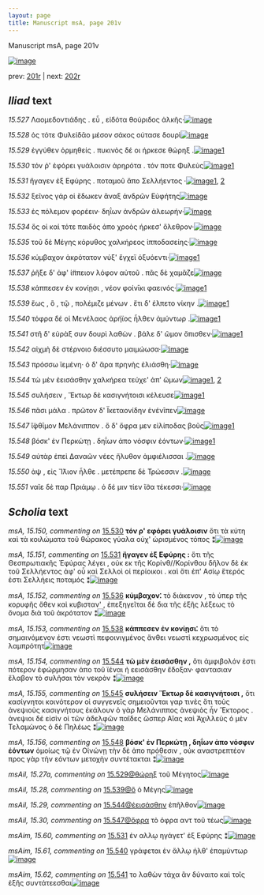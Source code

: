 ```yaml
---
layout: page
title: Manuscript msA, page 201v
---
```


Manuscript msA, page 201v

[![image](http://www.homermultitext.org/iipsrv?OBJ=IIP,1.0&FIF=/project/homer/pyramidal/deepzoom/hmt/vaimg/2017a/VA201VN_0703.tif&WID=100&CVT=JPEG)](http://www.homermultitext.org/ict2/?urn=urn:cite2:hmt:vaimg.2017a:VA201VN_0703)

prev:  [201r](../201r) | next:  [202r](../202r)

## *Iliad* text

*15.527* <a id="15.527"/> Λαομεδοντιάδης . εὖ , εἰδότα θούριδος ἀλκῆς·[![image](http://www.homermultitext.org/iipsrv?OBJ=IIP,1.0&FIF=/project/homer/pyramidal/deepzoom/hmt/vaimg/2017a/VA201VN_0703.tif&RGN=0.501,0.2246,0.413,0.0293&WID=1000&CVT=JPEG)](http://www.homermultitext.org/ict2/?urn=urn:cite2:hmt:vaimg.2017a:VA201VN_0703@0.501,0.2246,0.413,0.0293)

*15.528* <a id="15.528"/> ὁς τότε Φυλείδᾱο μέσον σάκος ούτασε δουρὶ[![image](http://www.homermultitext.org/iipsrv?OBJ=IIP,1.0&FIF=/project/homer/pyramidal/deepzoom/hmt/vaimg/2017a/VA201VN_0703.tif&RGN=0.515,0.2434,0.382,0.0293&WID=1000&CVT=JPEG)](http://www.homermultitext.org/ict2/?urn=urn:cite2:hmt:vaimg.2017a:VA201VN_0703@0.515,0.2434,0.382,0.0293)

*15.529* <a id="15.529"/> ἐγγύθεν ὁρμηθείς . πυκινὸς δέ οι ήρκεσε θώρηξ .[![image](http://www.homermultitext.org/iipsrv?OBJ=IIP,1.0&FIF=/project/homer/pyramidal/deepzoom/hmt/vaimg/2017a/VA201VN_0703.tif&RGN=0.504,0.266,0.404,0.0293&WID=1000&CVT=JPEG)](http://www.homermultitext.org/ict2/?urn=urn:cite2:hmt:vaimg.2017a:VA201VN_0703@0.504,0.266,0.404,0.0293)[1](#msAil_15.27a)

*15.530* <a id="15.530"/> τόν ῥ' ἐφόρει γυάλοισιν ἀρηρότα . τόν ποτε Φυλεὺς[![image](http://www.homermultitext.org/iipsrv?OBJ=IIP,1.0&FIF=/project/homer/pyramidal/deepzoom/hmt/vaimg/2017a/VA201VN_0703.tif&RGN=0.507,0.284,0.406,0.0293&WID=1000&CVT=JPEG)](http://www.homermultitext.org/ict2/?urn=urn:cite2:hmt:vaimg.2017a:VA201VN_0703@0.507,0.284,0.406,0.0293)[1](#msA_15.150)

*15.531* <a id="15.531"/> ἤγαγεν ἐξ Εφύρης . ποταμοῦ ἄπο Σελλήεντος ·[![image](http://www.homermultitext.org/iipsrv?OBJ=IIP,1.0&FIF=/project/homer/pyramidal/deepzoom/hmt/vaimg/2017a/VA201VN_0703.tif&RGN=0.505,0.3005,0.399,0.0338&WID=1000&CVT=JPEG)](http://www.homermultitext.org/ict2/?urn=urn:cite2:hmt:vaimg.2017a:VA201VN_0703@0.505,0.3005,0.399,0.0338)[1](#msAim_15.60), [2](#msA_15.151)

*15.532* <a id="15.532"/> ξεῖνος γάρ οἱ ἔδωκεν ἄναξ ἀνδρῶν Εὐφήτης[![image](http://www.homermultitext.org/iipsrv?OBJ=IIP,1.0&FIF=/project/homer/pyramidal/deepzoom/hmt/vaimg/2017a/VA201VN_0703.tif&RGN=0.501,0.3186,0.411,0.0338&WID=1000&CVT=JPEG)](http://www.homermultitext.org/ict2/?urn=urn:cite2:hmt:vaimg.2017a:VA201VN_0703@0.501,0.3186,0.411,0.0338)

*15.533* <a id="15.533"/> ἐς πόλεμον φορέειν· δηΐων ἀνδρῶν ἀλεωρήν·[![image](http://www.homermultitext.org/iipsrv?OBJ=IIP,1.0&FIF=/project/homer/pyramidal/deepzoom/hmt/vaimg/2017a/VA201VN_0703.tif&RGN=0.502,0.3358,0.411,0.0338&WID=1000&CVT=JPEG)](http://www.homermultitext.org/ict2/?urn=urn:cite2:hmt:vaimg.2017a:VA201VN_0703@0.502,0.3358,0.411,0.0338)

*15.534* <a id="15.534"/> ὅς οἱ καὶ τότε παιδὸς ἀπο χροὸς ήρκεσ' ὄλεθρον·[![image](http://www.homermultitext.org/iipsrv?OBJ=IIP,1.0&FIF=/project/homer/pyramidal/deepzoom/hmt/vaimg/2017a/VA201VN_0703.tif&RGN=0.502,0.3561,0.418,0.0338&WID=1000&CVT=JPEG)](http://www.homermultitext.org/ict2/?urn=urn:cite2:hmt:vaimg.2017a:VA201VN_0703@0.502,0.3561,0.418,0.0338)

*15.535* <a id="15.535"/> τοῦ δὲ Μέγης κόρυθος χαλκήρεος ἱπποδασείης·[![image](http://www.homermultitext.org/iipsrv?OBJ=IIP,1.0&FIF=/project/homer/pyramidal/deepzoom/hmt/vaimg/2017a/VA201VN_0703.tif&RGN=0.505,0.3757,0.407,0.0338&WID=1000&CVT=JPEG)](http://www.homermultitext.org/ict2/?urn=urn:cite2:hmt:vaimg.2017a:VA201VN_0703@0.505,0.3757,0.407,0.0338)

*15.536* <a id="15.536"/> κύμβαχον ἀκρότατον νύξ' ἔγχεϊ ὀξυόεντι·[![image](http://www.homermultitext.org/iipsrv?OBJ=IIP,1.0&FIF=/project/homer/pyramidal/deepzoom/hmt/vaimg/2017a/VA201VN_0703.tif&RGN=0.508,0.3967,0.395,0.0338&WID=1000&CVT=JPEG)](http://www.homermultitext.org/ict2/?urn=urn:cite2:hmt:vaimg.2017a:VA201VN_0703@0.508,0.3967,0.395,0.0338)[1](#msA_15.152)

*15.537* <a id="15.537"/> ῥῆξε δ' ἀφ' ί̈ππειον λόφον αὐτοῦ . πᾶς δὲ χαμᾶζε[![image](http://www.homermultitext.org/iipsrv?OBJ=IIP,1.0&FIF=/project/homer/pyramidal/deepzoom/hmt/vaimg/2017a/VA201VN_0703.tif&RGN=0.5,0.414,0.437,0.0376&WID=1000&CVT=JPEG)](http://www.homermultitext.org/ict2/?urn=urn:cite2:hmt:vaimg.2017a:VA201VN_0703@0.5,0.414,0.437,0.0376)

*15.538* <a id="15.538"/> κάππεσεν ἐν κονίῃσι , νέον φοίνῑκι φαεινός·[![image](http://www.homermultitext.org/iipsrv?OBJ=IIP,1.0&FIF=/project/homer/pyramidal/deepzoom/hmt/vaimg/2017a/VA201VN_0703.tif&RGN=0.51,0.4335,0.404,0.0308&WID=1000&CVT=JPEG)](http://www.homermultitext.org/ict2/?urn=urn:cite2:hmt:vaimg.2017a:VA201VN_0703@0.51,0.4335,0.404,0.0308)[1](#msA_15.153)

*15.539* <a id="15.539"/> ἕως , ὃ , τῷ , πολέμιζε μένων . ἔτι δ' έλπετο νίκην .[![image](http://www.homermultitext.org/iipsrv?OBJ=IIP,1.0&FIF=/project/homer/pyramidal/deepzoom/hmt/vaimg/2017a/VA201VN_0703.tif&RGN=0.502,0.4523,0.426,0.0316&WID=1000&CVT=JPEG)](http://www.homermultitext.org/ict2/?urn=urn:cite2:hmt:vaimg.2017a:VA201VN_0703@0.502,0.4523,0.426,0.0316)[1](#msAil_15.28)

*15.540* <a id="15.540"/> τόφρα δέ οἱ Μενέλαος ἀρήϊος ἦλθεν ἀμύντωρ .[![image](http://www.homermultitext.org/iipsrv?OBJ=IIP,1.0&FIF=/project/homer/pyramidal/deepzoom/hmt/vaimg/2017a/VA201VN_0703.tif&RGN=0.5,0.4718,0.417,0.0316&WID=1000&CVT=JPEG)](http://www.homermultitext.org/ict2/?urn=urn:cite2:hmt:vaimg.2017a:VA201VN_0703@0.5,0.4718,0.417,0.0316)[1](#msAim_15.61)

*15.541* <a id="15.541"/> στῆ δ' εὐρὰξ συν δουρὶ λαθὼν . βάλε δ' ῶμον ὄπισθεν·[![image](http://www.homermultitext.org/iipsrv?OBJ=IIP,1.0&FIF=/project/homer/pyramidal/deepzoom/hmt/vaimg/2017a/VA201VN_0703.tif&RGN=0.507,0.4899,0.438,0.0323&WID=1000&CVT=JPEG)](http://www.homermultitext.org/ict2/?urn=urn:cite2:hmt:vaimg.2017a:VA201VN_0703@0.507,0.4899,0.438,0.0323)[1](#msAim_15.62)

*15.542* <a id="15.542"/> αἰχμὴ δὲ στέρνοιο διέσσυτο μαιμώωσα·[![image](http://www.homermultitext.org/iipsrv?OBJ=IIP,1.0&FIF=/project/homer/pyramidal/deepzoom/hmt/vaimg/2017a/VA201VN_0703.tif&RGN=0.502,0.5079,0.365,0.0346&WID=1000&CVT=JPEG)](http://www.homermultitext.org/ict2/?urn=urn:cite2:hmt:vaimg.2017a:VA201VN_0703@0.502,0.5079,0.365,0.0346)

*15.543* <a id="15.543"/> πρόσσω ϊεμένη· ὁ δ' ἄρα πρηνὴς ἐλιάσθη·[![image](http://www.homermultitext.org/iipsrv?OBJ=IIP,1.0&FIF=/project/homer/pyramidal/deepzoom/hmt/vaimg/2017a/VA201VN_0703.tif&RGN=0.501,0.5259,0.416,0.0353&WID=1000&CVT=JPEG)](http://www.homermultitext.org/ict2/?urn=urn:cite2:hmt:vaimg.2017a:VA201VN_0703@0.501,0.5259,0.416,0.0353)

*15.544* <a id="15.544"/> τὼ μὲν ἐεισάσθην χαλκήρεα τεύχε' ἀπ' ὤμων[![image](http://www.homermultitext.org/iipsrv?OBJ=IIP,1.0&FIF=/project/homer/pyramidal/deepzoom/hmt/vaimg/2017a/VA201VN_0703.tif&RGN=0.5,0.547,0.42,0.0331&WID=1000&CVT=JPEG)](http://www.homermultitext.org/ict2/?urn=urn:cite2:hmt:vaimg.2017a:VA201VN_0703@0.5,0.547,0.42,0.0331)[1](#msA_15.154), [2](#msAil_15.29)

*15.545* <a id="15.545"/> συλήσειν , Ἕκτωρ δὲ κασιγνήτοισι κέλευσε[![image](http://www.homermultitext.org/iipsrv?OBJ=IIP,1.0&FIF=/project/homer/pyramidal/deepzoom/hmt/vaimg/2017a/VA201VN_0703.tif&RGN=0.503,0.5657,0.388,0.0338&WID=1000&CVT=JPEG)](http://www.homermultitext.org/ict2/?urn=urn:cite2:hmt:vaimg.2017a:VA201VN_0703@0.503,0.5657,0.388,0.0338)[1](#msA_15.155)

*15.546* <a id="15.546"/> πᾶσι μάλα . πρῶτον δ' Ϊκεταονίδην ἐνένῑπεν[![image](http://www.homermultitext.org/iipsrv?OBJ=IIP,1.0&FIF=/project/homer/pyramidal/deepzoom/hmt/vaimg/2017a/VA201VN_0703.tif&RGN=0.507,0.5845,0.41,0.0331&WID=1000&CVT=JPEG)](http://www.homermultitext.org/ict2/?urn=urn:cite2:hmt:vaimg.2017a:VA201VN_0703@0.507,0.5845,0.41,0.0331)

*15.547* <a id="15.547"/> ἴ̈φθῑμον Μελάνιππον . ὅ δ' ὄφρα μεν εἰλίποδας βοῦς[![image](http://www.homermultitext.org/iipsrv?OBJ=IIP,1.0&FIF=/project/homer/pyramidal/deepzoom/hmt/vaimg/2017a/VA201VN_0703.tif&RGN=0.505,0.6018,0.426,0.0331&WID=1000&CVT=JPEG)](http://www.homermultitext.org/ict2/?urn=urn:cite2:hmt:vaimg.2017a:VA201VN_0703@0.505,0.6018,0.426,0.0331)[1](#msAil_15.30)

*15.548* <a id="15.548"/> βόσκ' ἐν Περκώτῃ . δηΐων ἀπο νόσφιν ἐόντων·[![image](http://www.homermultitext.org/iipsrv?OBJ=IIP,1.0&FIF=/project/homer/pyramidal/deepzoom/hmt/vaimg/2017a/VA201VN_0703.tif&RGN=0.508,0.6213,0.419,0.0308&WID=1000&CVT=JPEG)](http://www.homermultitext.org/ict2/?urn=urn:cite2:hmt:vaimg.2017a:VA201VN_0703@0.508,0.6213,0.419,0.0308)[1](#msA_15.156)

*15.549* <a id="15.549"/> αὐτὰρ ἐπεὶ Δαναῶν νέες ἤλυθον ἀμφιέλισσαι .[![image](http://www.homermultitext.org/iipsrv?OBJ=IIP,1.0&FIF=/project/homer/pyramidal/deepzoom/hmt/vaimg/2017a/VA201VN_0703.tif&RGN=0.508,0.6416,0.415,0.0338&WID=1000&CVT=JPEG)](http://www.homermultitext.org/ict2/?urn=urn:cite2:hmt:vaimg.2017a:VA201VN_0703@0.508,0.6416,0.415,0.0338)

*15.550* <a id="15.550"/> ὰψ , εἰς Ἴ̈λιον ἦλθε . μετέπρεπε δὲ Τρώεσσιν .[![image](http://www.homermultitext.org/iipsrv?OBJ=IIP,1.0&FIF=/project/homer/pyramidal/deepzoom/hmt/vaimg/2017a/VA201VN_0703.tif&RGN=0.506,0.6597,0.399,0.0316&WID=1000&CVT=JPEG)](http://www.homermultitext.org/ict2/?urn=urn:cite2:hmt:vaimg.2017a:VA201VN_0703@0.506,0.6597,0.399,0.0316)

*15.551* <a id="15.551"/> ναῖε δὲ παρ Πριάμῳ . ὁ δέ μιν τίεν ῖ̈σα τέκεσσι·[![image](http://www.homermultitext.org/iipsrv?OBJ=IIP,1.0&FIF=/project/homer/pyramidal/deepzoom/hmt/vaimg/2017a/VA201VN_0703.tif&RGN=0.511,0.6784,0.418,0.0346&WID=1000&CVT=JPEG)](http://www.homermultitext.org/ict2/?urn=urn:cite2:hmt:vaimg.2017a:VA201VN_0703@0.511,0.6784,0.418,0.0346)

## *Scholia* text

*msA, 15.150, commenting on* [15.530](#15.530)  <a id="msA_15.150"/> **τόν ρ' εφόρει γυάλοισιν** ὅτι τὰ κύτη καὶ τὰ κοιλώματα τοῦ θώρακος γύαλα οὐχ' ὡρισμένος τόπος ⁑[![image](http://www.homermultitext.org/iipsrv?OBJ=IIP,1.0&FIF=/project/homer/pyramidal/deepzoom/hmt/vaimg/2017a/VA201VN_0703.tif&RGN=0.246,0.2847,0.208,0.0473&WID=1000&CVT=JPEG)](http://www.homermultitext.org/ict2/?urn=urn:cite2:hmt:vaimg.2017a:VA201VN_0703@0.246,0.2847,0.208,0.0473)

*msA, 15.151, commenting on* [15.531](#15.531)  <a id="msA_15.151"/> **ἤγαγεν ἐξ Εφύρης :** ὅτι τῆς Θεσπρωτιακῆς Ἐφύρας λέγει , οὐκ εκ τῆς Κορίνθ//Κορίνθου δῆλον δὲ ἐκ τοῦ Σελλήεντος ἀφ' οὗ καὶ Σελλοὶ οἱ περίοικοι . καὶ ὅτι ἐπ' Ασίῳ ἕτερός ἐστι Σελλήεις ποταμός ⁑[![image](http://www.homermultitext.org/iipsrv?OBJ=IIP,1.0&FIF=/project/homer/pyramidal/deepzoom/hmt/vaimg/2017a/VA201VN_0703.tif&RGN=0.245,0.3216,0.215,0.0691&WID=1000&CVT=JPEG)](http://www.homermultitext.org/ict2/?urn=urn:cite2:hmt:vaimg.2017a:VA201VN_0703@0.245,0.3216,0.215,0.0691)

*msA, 15.152, commenting on* [15.536](#15.536)  <a id="msA_15.152"/> **κύμβαχον⁚** τὸ διάκενον , τὸ ὑπερ τῆς κορυφῆς ὅθεν καὶ κυβισταν' , ἐπεξηγεῖται δὲ δια τῆς ἑξῆς λέξεως τὸ ὄνομα διὰ τοῦ ἀκρότατον ⁑[![image](http://www.homermultitext.org/iipsrv?OBJ=IIP,1.0&FIF=/project/homer/pyramidal/deepzoom/hmt/vaimg/2017a/VA201VN_0703.tif&RGN=0.244,0.3764,0.215,0.0594&WID=1000&CVT=JPEG)](http://www.homermultitext.org/ict2/?urn=urn:cite2:hmt:vaimg.2017a:VA201VN_0703@0.244,0.3764,0.215,0.0594)

*msA, 15.153, commenting on* [15.538](#15.538)  <a id="msA_15.153"/> **κάππεσεν ἐν κονίῃσι⁚** ὅτι τὸ σημαινόμενον ἐστι νεωστὶ πεφοινιγμένος ἄνθει νεωστὶ κεχρωσμένος εἰς λαμπρότητ[![image](http://www.homermultitext.org/iipsrv?OBJ=IIP,1.0&FIF=/project/homer/pyramidal/deepzoom/hmt/vaimg/2017a/VA201VN_0703.tif&RGN=0.238,0.4192,0.224,0.0624&WID=1000&CVT=JPEG)](http://www.homermultitext.org/ict2/?urn=urn:cite2:hmt:vaimg.2017a:VA201VN_0703@0.238,0.4192,0.224,0.0624)

*msA, 15.154, commenting on* [15.544](#15.544)  <a id="msA_15.154"/> **τὼ μὲν ἐεισάσθην ,** ὅτι ἀμφιβολόν ἐστι πότερον ἐφώρμησαν ἀπο τοῦ ϊέναι ἠ εεισάσθην ἔδοξαν· φαντασιαν ἔλαβον τὸ συλῆσαι τὸν νεκρὸν ⁑[![image](http://www.homermultitext.org/iipsrv?OBJ=IIP,1.0&FIF=/project/homer/pyramidal/deepzoom/hmt/vaimg/2017a/VA201VN_0703.tif&RGN=0.254,0.4591,0.209,0.0586&WID=1000&CVT=JPEG)](http://www.homermultitext.org/ict2/?urn=urn:cite2:hmt:vaimg.2017a:VA201VN_0703@0.254,0.4591,0.209,0.0586)

*msA, 15.155, commenting on* [15.545](#15.545)  <a id="msA_15.155"/> **συλήσειν Ἕκτωρ δὲ κασιγνήτοισι ,** ὅτι κασίγνητοι κοινότερον οἱ συγγενεῖς σημειοῦνται γαρ τινὲς ὅτι τοὺς ἀνεψιοὺς κασιγνήτους ἐκάλουν ὁ γὰρ Μελάνιππος ἀνεψιὸς ἧν Ἕκτορος . ἀνεψιοι δέ εἰσὶν οἱ τῶν ἀδελφῶν παῖδες ὥσπερ Αἴας καὶ Ἀχιλλεὺς ὁ μὲν Τελαμὼνος ὁ δὲ Πηλέως ⁑[![image](http://www.homermultitext.org/iipsrv?OBJ=IIP,1.0&FIF=/project/homer/pyramidal/deepzoom/hmt/vaimg/2017a/VA201VN_0703.tif&RGN=0.243,0.5079,0.222,0.0887&WID=1000&CVT=JPEG)](http://www.homermultitext.org/ict2/?urn=urn:cite2:hmt:vaimg.2017a:VA201VN_0703@0.243,0.5079,0.222,0.0887)

*msA, 15.156, commenting on* [15.548](#15.548)  <a id="msA_15.156"/> **βόσκ' ἐν Περκώτῃ , δηΐων ἀπο νόσφιν ἑόντων** ὁμοίως τῷ ἐν Οἰνώνῃ τὴν δὲ ἀπο πρόθεσιν , οὐκ αναστρεπτέον προς γὰρ τὴν εόντων μετοχὴν συντέτακται ⁑[![image](http://www.homermultitext.org/iipsrv?OBJ=IIP,1.0&FIF=/project/homer/pyramidal/deepzoom/hmt/vaimg/2017a/VA201VN_0703.tif&RGN=0.244,0.5823,0.241,0.0624&WID=1000&CVT=JPEG)](http://www.homermultitext.org/ict2/?urn=urn:cite2:hmt:vaimg.2017a:VA201VN_0703@0.244,0.5823,0.241,0.0624)

*msAil, 15.27a, commenting on* [15.529@θώρηξ](#15.529@θώρηξ)  <a id="msAil_15.27a"/> τοῦ Μέγητος[![image](http://www.homermultitext.org/iipsrv?OBJ=IIP,1.0&FIF=/project/homer/pyramidal/deepzoom/hmt/vaimg/2017a/VA201VN_0703.tif&RGN=0.885,0.2605,0.047,0.0195&WID=1000&CVT=JPEG)](http://www.homermultitext.org/ict2/?urn=urn:cite2:hmt:vaimg.2017a:VA201VN_0703@0.885,0.2605,0.047,0.0195)

*msAil, 15.28, commenting on* [15.539@ὃ](#15.539@ὃ)  <a id="msAil_15.28"/> ὁ Μέγης[![image](http://www.homermultitext.org/iipsrv?OBJ=IIP,1.0&FIF=/project/homer/pyramidal/deepzoom/hmt/vaimg/2017a/VA201VN_0703.tif&RGN=0.576,0.453,0.033,0.0165&WID=1000&CVT=JPEG)](http://www.homermultitext.org/ict2/?urn=urn:cite2:hmt:vaimg.2017a:VA201VN_0703@0.576,0.453,0.033,0.0165)

*msAil, 15.29, commenting on* [15.544@ἐεισάσθην](#15.544@ἐεισάσθην)  <a id="msAil_15.29"/> ἐπῆλθον[![image](http://www.homermultitext.org/iipsrv?OBJ=IIP,1.0&FIF=/project/homer/pyramidal/deepzoom/hmt/vaimg/2017a/VA201VN_0703.tif&RGN=0.6,0.5485,0.053,0.018&WID=1000&CVT=JPEG)](http://www.homermultitext.org/ict2/?urn=urn:cite2:hmt:vaimg.2017a:VA201VN_0703@0.6,0.5485,0.053,0.018)

*msAil, 15.30, commenting on* [15.547@ὄφρα](#15.547@ὄφρα)  <a id="msAil_15.30"/> τὸ όφρα αντ τοῦ τέως[![image](http://www.homermultitext.org/iipsrv?OBJ=IIP,1.0&FIF=/project/homer/pyramidal/deepzoom/hmt/vaimg/2017a/VA201VN_0703.tif&RGN=0.77,0.6003,0.075,0.0188&WID=1000&CVT=JPEG)](http://www.homermultitext.org/ict2/?urn=urn:cite2:hmt:vaimg.2017a:VA201VN_0703@0.77,0.6003,0.075,0.0188)

*msAim, 15.60, commenting on* [15.531](#15.531)  <a id="msAim_15.60"/> ἐν αλλῳ ηγάγετ' ἐξ Εφύρης ⁑[![image](http://www.homermultitext.org/iipsrv?OBJ=IIP,1.0&FIF=/project/homer/pyramidal/deepzoom/hmt/vaimg/2017a/VA201VN_0703.tif&RGN=0.452,0.3028,0.053,0.0526&WID=1000&CVT=JPEG)](http://www.homermultitext.org/ict2/?urn=urn:cite2:hmt:vaimg.2017a:VA201VN_0703@0.452,0.3028,0.053,0.0526)

*msAim, 15.61, commenting on* [15.540](#15.540)  <a id="msAim_15.61"/> γράφεται ἐν ἄλλῳ ἠλθ' ἐπαμύντωρ[![image](http://www.homermultitext.org/iipsrv?OBJ=IIP,1.0&FIF=/project/homer/pyramidal/deepzoom/hmt/vaimg/2017a/VA201VN_0703.tif&RGN=0.459,0.4771,0.056,0.0361&WID=1000&CVT=JPEG)](http://www.homermultitext.org/ict2/?urn=urn:cite2:hmt:vaimg.2017a:VA201VN_0703@0.459,0.4771,0.056,0.0361)

*msAim, 15.62, commenting on* [15.541](#15.541)  <a id="msAim_15.62"/> το λαθὼν τάχα ἂν δύναιτο καὶ τοῖς ἑξῆς συντάτεεσθαι[![image](http://www.homermultitext.org/iipsrv?OBJ=IIP,1.0&FIF=/project/homer/pyramidal/deepzoom/hmt/vaimg/2017a/VA201VN_0703.tif&RGN=0.458,0.5079,0.056,0.0481&WID=1000&CVT=JPEG)](http://www.homermultitext.org/ict2/?urn=urn:cite2:hmt:vaimg.2017a:VA201VN_0703@0.458,0.5079,0.056,0.0481)